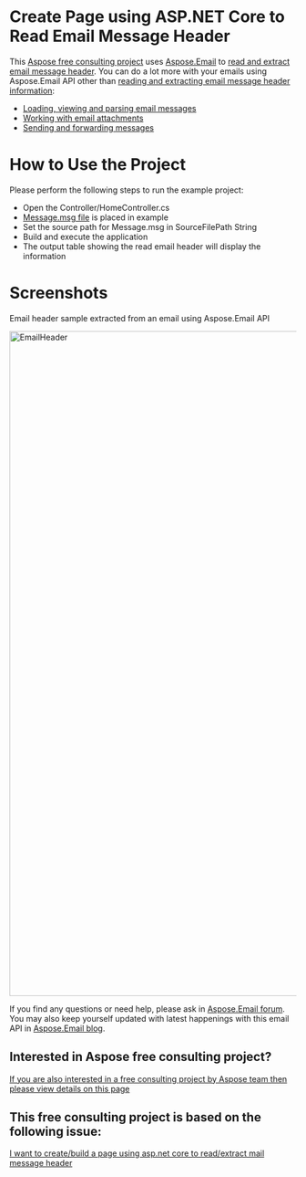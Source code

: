 # Create Page using ASP.NET Core to Read Email Message Header

This [Aspose free consulting project](https://aspose-free-consulting.github.io/) uses [Aspose.Email](https://products.aspose.com/email) to [read and extract email message header](https://docs.aspose.com/display/emailnet/Extracting+Message+Contents+from+Emails). You can do a lot more with your emails using Aspose.Email API other than [reading and extracting email message header information](https://github.com/aspose-free-consulting/create-page-using-asp.net-core-to-read-email-message-header/blob/master/EmailHeader/Controllers/HomeController.cs): 

* [Loading, viewing and parsing email messages](https://docs.aspose.com/display/emailnet/Loading%2C+Viewing+and+Parsing+MSG+file)
* [Working with email attachments](https://docs.aspose.com/display/emailnet/Working+with+Message+Attachments)
* [Sending and forwarding messages](https://docs.aspose.com/display/emailnet/Sending+and+Forwarding+Messages)


# How to Use the Project

Please perform the following steps to run the example project:

* Open the Controller/HomeController.cs
* [Message.msg file](https://github.com/aspose-free-consulting/create-page-using-asp.net-core-to-read-email-message-header/blob/master/Message.msg) is placed in example
* Set the source path for Message.msg in SourceFilePath String
* Build and execute the application
* The output table showing the read email header will display the information


# Screenshots

Email header sample extracted from an email using Aspose.Email API

<img width="1165" alt="EmailHeader" src="https://user-images.githubusercontent.com/1214951/68670573-0e70be80-056f-11ea-95c9-1a2a7cad08f6.png">



If you find any questions or need help, please ask in [Aspose.Email forum](https://forum.aspose.com/c/email/). You may also keep yourself updated with latest happenings with this email API in [Aspose.Email blog](https://blog.aspose.com/category/email). 

## Interested in Aspose free consulting project?
[If you are also interested in a free consulting project by Aspose team then please view details on this page](https://aspose-free-consulting.github.io/)


## This free consulting project is based on the following issue: 
[I want to create/build a page using asp.net core to read/extract mail message header](https://github.com/aspose-free-consulting/projects/issues/19)
